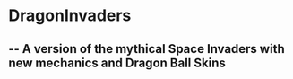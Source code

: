 # DragonInvaders
--
A version of the mythical Space Invaders with new mechanics and Dragon Ball Skins
--
